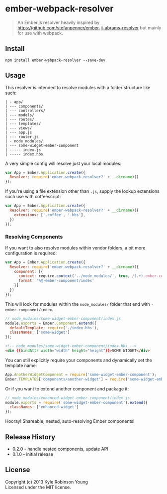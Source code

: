 # ember-webpack-resolver

> An Ember.js resolver heavily inspired by
https://github.com/stefanpenner/ember-jj-abrams-resolver but mainly for use with webpack.

## Install

``` shell
npm install ember-webpack-resolver --save-dev
```

## Usage

This resolver is intended to resolve modules with a folder structure like such:

```
| - app/
| --- components/
| --- controllers/
| --- models/
| --- routes/
| --- templates/
| --- views/
| --- app.js
| --- router.js
| - node_modules/
| --- some-widget-ember-component
| ----- index.js
| ----- index.hbs
```

A very simple config will resolve just your local modules:

``` javascript
var App = Ember.Application.create({
  Resolver: require('ember-webpack-resolver?' + __dirname)()
});
```

If you're using a file extension other than `.js`, supply the lookup extensions such use with coffeescript:

``` javascript
var App = Ember.Application.create({
  Resolver: require('ember-webpack-resolver?' + __dirname)({
    extensions: ['.coffee', '.hbs'],
  })
});
```

### Resolving Components
If you want to also resolve modules within vendor folders, a bit more configuration is required:

``` javascript
var App = Ember.Application.create({
  Resolver: require('ember-webpack-resolver?' + __dirname)({
    component: [{
      context: require.context('../node_modules/', true, /(.+)-ember-component\/index/),
      format: '%@-ember-component/index'
    }]
  })
});
```

This will look for modules within the `node_modules/` folder that end with `-ember-component/index`.

``` javascript
// node_modules/some-widget-ember-component/index.js
module.exports = Ember.Component.extend({
  defaultTemplate: require('./index.hbs'),
  classNames: ['some-widget']
});
```

``` html
<!-- node_modules/some-widget-ember-component/index.hbs -->
<div {{bindAttr width="width" height="height"}}>SOME WIDGET</div>
```

You can still explicitly require your components and dynamically set the template name:

``` javascript
App.AnotherWidgetComponent = require('some-widget-ember-component');
Ember.TEMPLATES['components/another-widget'] = require('some-widget-ember-component/index.hbs');
```

Or if you want to extend another component and package it:

``` javascript
// node_modules/enhanced-widget-ember-component/index.js
module.exports = require('some-widget-ember-component').extend({
  classNames: ['enhanced-widget']
});
```

Hooray! Shareable, nested, auto-resolving Ember components!

## Release History
* 0.2.0 - handle nested components, update API
* 0.1.0 - initial release

## License
Copyright (c) 2013 Kyle Robinson Young  
Licensed under the MIT license.
